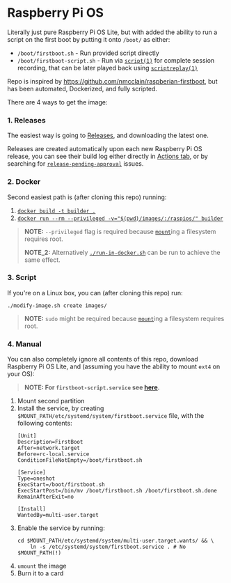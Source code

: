 Raspberry Pi OS
================

Literally just pure Raspberry Pi OS Lite, but with added the ability to run a script on the first boot by putting it onto `/boot/` as either:

* `/boot/firstboot.sh` - Run provided script directly
* `/boot/firstboot-script.sh` - Run via [`script(1)`][script] for complete session recording, that can be later played back using [`scriptreplay(1)`][replay]

[script]: http://man7.org/linux/man-pages/man1/script.1.html
[replay]: http://man7.org/linux/man-pages/man1/scriptreplay.1.html

Repo is inspired by https://github.com/nmcclain/raspberian-firstboot, but has been automated, Dockerized, and fully scripted.

There are 4 ways to get the image:


### 1. Releases

The easiest way is going to [Releases], and downloading the latest one.

Releases are created automatically upon each new Raspberry Pi OS release, you can see their build log either directly in [Actions tab][actions], or by searching for [`release-pending-approval`][issues] issues. 

[Releases]: https://github.com/meeDamian/raspios/releases
[actions]: https://github.com/meeDamian/raspios/actions
[issues]: https://github.com/meeDamian/raspios/issues?q=is%3Aissue+sort%3Aupdated-desc+label%3Arelease-pending-approval+


### 2. Docker

Second easiest path is (after cloning this repo) running:

1. [`docker build -t builder .`][docker-build]
1. [`docker run --rm --privileged -v="$(pwd)/images/:/raspios/" builder`][docker-run]

[docker-build]: https://github.com/meeDamian/raspios/blob/731a1681e0f9dd9ba8b02b810bb473c286b405e7/.github/workflows/release.yml#L34
[docker-run]: https://github.com/meeDamian/raspios/blob/731a1681e0f9dd9ba8b02b810bb473c286b405e7/.github/workflows/release.yml#L40

> **NOTE:** `--privileged` flag is required because [`mount`]ing a filesystem requires root.
>
>**NOTE_2:** Alternatively [`./run-in-docker.sh`][run] can be run to achieve the same effect.

[run]: /run-in-docker.sh


### 3. Script

If you're on a Linux box, you can (after cloning this repo) run:

```shell script
./modify-image.sh create images/
```

> **NOTE:** `sudo` might be required because [`mount`]ing a filesystem requires root.

[`mount`]: https://github.com/meeDamian/raspios/blob/master/modify-image.sh#L166


### 4. Manual

You can also completely ignore all contents of this repo, download Raspberry Pi OS Lite, and (assuming you have the ability to mount `ext4` on your OS):

> **NOTE: For `firstboot-script.service` see [here].**

[here]: /firstboot-script.service

1. Mount second partition
1. Install the service, by creating `$MOUNT_PATH/etc/systemd/system/firstboot.service` file, with the following contents:
    ```unit file (systemd)
    [Unit]
    Description=FirstBoot
    After=network.target
    Before=rc-local.service
    ConditionFileNotEmpty=/boot/firstboot.sh
    
    [Service]
    Type=oneshot
    ExecStart=/boot/firstboot.sh
    ExecStartPost=/bin/mv /boot/firstboot.sh /boot/firstboot.sh.done
    RemainAfterExit=no
    
    [Install]
    WantedBy=multi-user.target
    ```
1. Enable the service by running:
    ```shell script
    cd $MOUNT_PATH/etc/systemd/system/multi-user.target.wants/ && \
        ln -s /etc/systemd/system/firstboot.service . # No $MOUNT_PATH(!)
    ```
1. `umount` the image
1. Burn it to a card
